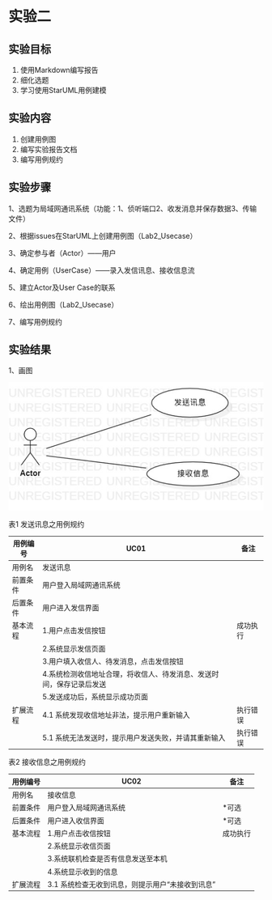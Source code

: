 # 实验二

## 实验目标

1. 使用Markdown编写报告 
2. 细化选题
3. 学习使用StarUML用例建模 

## 实验内容

1. 创建用例图 
2. 编写实验报告文档 
3. 编写用例规约 

## 实验步骤

1、选题为局域网通讯系统（功能：1、侦听端口2、收发消息并保存数据3、传输文件）

2、根据issues在StarUML上创建用例图（Lab2_Usecase）

3、确定参与者（Actor）——用户

4、确定用例（UserCase）——录入发信讯息、接收信息流

5、建立Actor及User Case的联系

6、绘出用例图（Lab2_Usecase）

7、编写用例规约

## 实验结果

1、画图

![UseCaseDiagram1](./UseCaseDiagram1.jpg)

表1 发送讯息之用例规约

| 用例编号 | UC01                                                         | 备注     |
| -------- | ------------------------------------------------------------ | -------- |
| 用例名   | 发送讯息                                                     |          |
| 前置条件 | 用户登入局域网通讯系统                                       |          |
| 后置条件 | 用户进入发信界面                                             |          |
| 基本流程 | 1.用户点击发信按钮                                           | 成功执行 |
|          | 2.系统显示发信页面                                           |          |
|          | 3.用户填入收信人、待发消息，点击发信按钮                     |          |
|          | 4.系统检测收信地址合理，将收信人、待发消息、发送时间，保存记录后发送 |          |
|          | 5.发送成功后，系统显示成功页面                               |          |
| 扩展流程 | 4.1 系统发现收信地址非法，提示用户重新输入                   | 执行错误 |
|          | 5.1 系统无法发送时，提示用户发送失败，并请其重新输入         | 执行错误 |

表2 接收信息之用例规约

| 用例编号 | UC02                                             | 备注     |
| -------- | ------------------------------------------------ | -------- |
| 用例名   | 接收信息                                         |          |
| 前置条件 | 用户登入局域网通讯系统                           | *可选    |
| 后置条件 | 用户进入收信界面                                 | *可选    |
| 基本流程 | 1.用户点击收信按钮                               | 成功执行 |
|          | 2.系统显示收信页面                               |          |
|          | 3.系统联机检查是否有信息发送至本机               |          |
|          | 4.系统显示收到的信息                             |          |
| 扩展流程 | 3.1 系统检查无收到讯息，则提示用户“未接收到讯息” |          |

